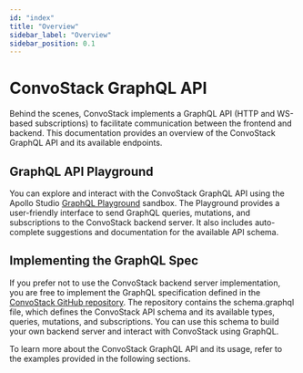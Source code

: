 ```yaml
---
id: "index"
title: "Overview"
sidebar_label: "Overview"
sidebar_position: 0.1
---
```


# ConvoStack GraphQL API

Behind the scenes, ConvoStack implements a GraphQL API (HTTP and WS-based subscriptions) to facilitate communication
between the frontend and backend. This documentation provides an overview of the ConvoStack GraphQL API and its
available endpoints.

## GraphQL API Playground

You can explore and interact with the ConvoStack GraphQL API using the Apollo Studio
[GraphQL Playground](https://studio.apollographql.com/public/ConvoStack-Playground-Schema/variant/current) sandbox.
The Playground provides a user-friendly interface to send GraphQL queries, mutations, and subscriptions to the
ConvoStack backend server. It also includes auto-complete suggestions and documentation for the available API schema.

## Implementing the GraphQL Spec

If you prefer not to use the ConvoStack backend server implementation, you are free to implement the GraphQL
specification defined in
the [ConvoStack GitHub repository](https://github.com/ConvoStack/convostack/blob/master/packages/schema-graphql/schema.graphql).
The repository contains the schema.graphql file, which defines the ConvoStack API schema and its available types,
queries, mutations, and subscriptions. You can use this schema to build your own backend server and interact with
ConvoStack using GraphQL.

To learn more about the ConvoStack GraphQL API and its usage, refer to the examples provided in the following sections.
